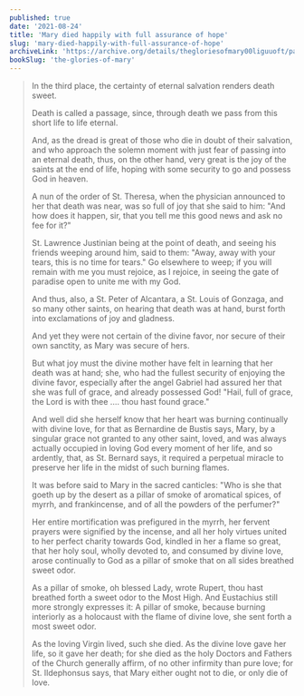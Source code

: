 ```yaml
---
published: true
date: '2021-08-24'
title: 'Mary died happily with full assurance of hope'
slug: 'mary-died-happily-with-full-assurance-of-hope'
archiveLink: 'https://archive.org/details/thegloriesofmary00liguuoft/page/480?view=theater'
bookSlug: 'the-glories-of-mary'
---
```


> In the third place, the certainty of eternal salvation renders death sweet.
>
> Death is called a passage, since, through death we pass from this short life to life eternal.
>
> And, as the dread is great of those who die in doubt of their salvation, and who approach the solemn moment with just fear of passing into an eternal death, thus, on the other hand, very great is the joy of the saints at the end of life, hoping with some security to go and possess God in heaven.
>
> A nun of the order of St. Theresa, when the physician announced to her that death was near, was so full of joy that she said to him: "And how does it happen, sir, that you tell me this good news and ask no fee for it?"
>
> St. Lawrence Justinian being at the point of death, and seeing his friends weeping around him, said to them: "Away, away with your tears, this is no time for tears." Go elsewhere to weep; if you will remain with me you must rejoice, as I rejoice, in seeing the gate of paradise open to unite me with my God. 
>
> And thus, also, a St. Peter of Alcantara, a St. Louis of Gonzaga, and so many other saints, on hearing that death was at hand, burst forth into exclamations of joy and gladness.
>
> And yet they were not certain of the divine favor, nor secure of their own sanctity, as Mary was secure of hers.
>
> But what joy must the divine mother have felt in learning that her death was at hand; she, who had the fullest security of enjoying the divine favor, especially after the angel Gabriel had assured her that she was full of grace, and already possessed God! "Hail, full of grace, the Lord is with thee .... thou hast found grace."
>
> And well did she herself know that her heart was burning continually with divine love, for that as Bernardine de Bustis says, Mary, by a singular grace not granted to any other saint, loved, and was always actually occupied in loving God every moment of her life, and so ardently, that, as St. Bernard says, it required a perpetual miracle to preserve her life in the midst of such burning flames.
>
> It was before said to Mary in the sacred canticles: "Who is she that goeth up by the desert as a pillar of smoke of aromatical spices, of myrrh, and frankincense, and of all the powders of the perfumer?"
>
> Her entire mortification was prefigured in the myrrh, her fervent prayers were signified by the incense, and all her holy virtues united to her perfect charity towards God, kindled in her a flame so great, that her holy soul, wholly devoted to, and consumed by divine love, arose continually to God as a pillar of smoke that on all sides breathed sweet odor.
>
> As a pillar of smoke, oh blessed Lady, wrote Rupert, thou hast breathed forth a sweet odor to the Most High. And Eustachius still more strongly expresses it: A pillar of smoke, because burning interiorly as a holocaust with the flame of divine love, she sent forth a most sweet odor.
>
> As the loving Virgin lived, such she died. As the divine love gave her life, so it gave her death; for she died as the holy Doctors and Fathers of the Church generally affirm, of no other infirmity than pure love; for St. Ildephonsus says, that Mary either ought not to die, or only die of love.